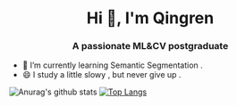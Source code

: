 <h1 align="center">Hi 👋, I'm Qingren</h1>
<h3 align="center">A passionate ML&CV postgraduate</h3>

- 🌱 I’m currently learning Semantic Segmentation .
- 😄 I study a little slowy , but never give up .

![Anurag's github stats](https://github-readme-stats.vercel.app/api?username=Qingrenn&show_icons=true&theme=merko&title_color=EEAD0E)
[![Top Langs](https://github-readme-stats.vercel.app/api/top-langs/?username=Qingrenn&hide=assembly,c)](https://github.com/anuraghazra/github-readme-stats)


<!--
**Qingrenn/Qingrenn** is a ✨ _special_ ✨ repository because its `README.md` (this file) appears on your GitHub profile.



Here are some ideas to get you started:

- 🔭 I’m currently working on ...
- 🌱 I’m currently learning ...
- 👯 I’m looking to collaborate on ...
- 🤔 I’m looking for help with ...
- 💬 Ask me about ...
- 📫 How to reach me: ...
- 😄 Pronouns: ...
- ⚡ Fun fact: ...
-->
